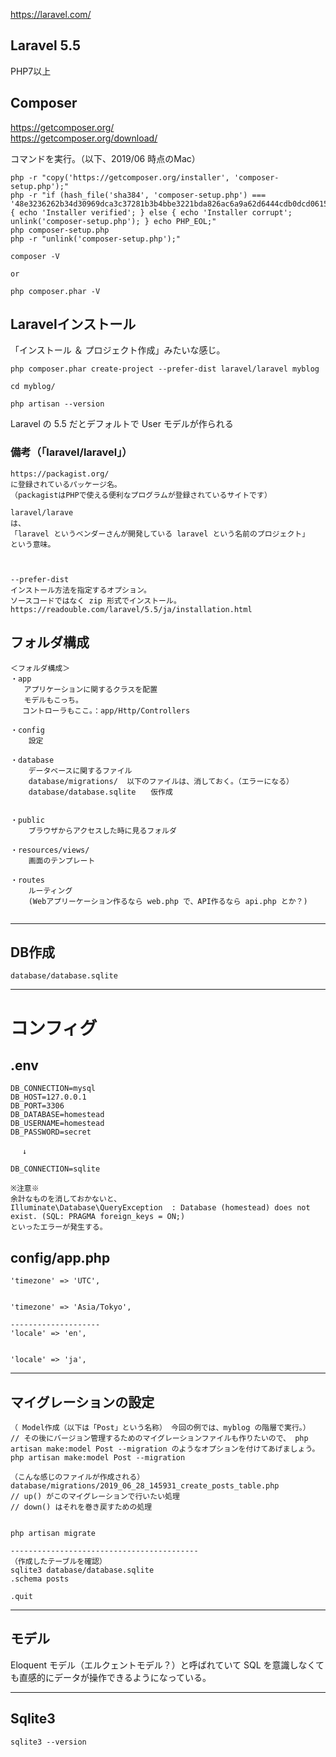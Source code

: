 https://laravel.com/
## Laravel 5.5
PHP7以上  



## Composer
https://getcomposer.org/  
https://getcomposer.org/download/  

コマンドを実行。（以下、2019/06 時点のMac）
```
php -r "copy('https://getcomposer.org/installer', 'composer-setup.php');"
php -r "if (hash_file('sha384', 'composer-setup.php') === '48e3236262b34d30969dca3c37281b3b4bbe3221bda826ac6a9a62d6444cdb0dcd0615698a5cbe587c3f0fe57a54d8f5') { echo 'Installer verified'; } else { echo 'Installer corrupt'; unlink('composer-setup.php'); } echo PHP_EOL;"
php composer-setup.php
php -r "unlink('composer-setup.php');"
```

```
composer -V

or

php composer.phar -V
```

## Laravelインストール
「インストール ＆ プロジェクト作成」みたいな感じ。
```
php composer.phar create-project --prefer-dist laravel/laravel myblog

cd myblog/

php artisan --version
```
Laravel の 5.5 だとデフォルトで User モデルが作られる

### 備考（「laravel/laravel」）
```
https://packagist.org/
に登録されているパッケージ名。
（packagistはPHPで使える便利なプログラムが登録されているサイトです）

laravel/larave
は、    
「laravel というベンダーさんが開発している laravel という名前のプロジェクト」
という意味。



--prefer-dist
インストール方法を指定するオプション。
ソースコードではなく zip 形式でインストール。
https://readouble.com/laravel/5.5/ja/installation.html
```


## フォルダ構成
```
＜フォルダ構成＞
・app   　
   アプリケーションに関するクラスを配置
   モデルもこっち。
　 コントローラもここ。：app/Http/Controllers

・config
    設定

・database
    データベースに関するファイル
    database/migrations/  以下のファイルは、消しておく。（エラーになる）
    database/database.sqlite　　仮作成


・public
    ブラウザからアクセスした時に見るフォルダ

・resources/views/
    画面のテンプレート

・routes
    ルーティング
    (Webアプリーケーション作るなら web.php で、API作るなら api.php とか？)


```

_________________________________________________________
## DB作成
```
database/database.sqlite
```

_________________________________________________________
# コンフィグ

## .env
```
DB_CONNECTION=mysql
DB_HOST=127.0.0.1
DB_PORT=3306
DB_DATABASE=homestead
DB_USERNAME=homestead
DB_PASSWORD=secret

　 ↓

DB_CONNECTION=sqlite

※注意※
余計なものを消しておかないと、
Illuminate\Database\QueryException  : Database (homestead) does not exist. (SQL: PRAGMA foreign_keys = ON;)
といったエラーが発生する。
```


## config/app.php
```
'timezone' => 'UTC',


'timezone' => 'Asia/Tokyo',

--------------------
'locale' => 'en',


'locale' => 'ja',

```


_________________________________________________________
## マイグレーションの設定
```
（ Model作成（以下は「Post」という名称） 今回の例では、myblog の階層で実行。）
// その後にバージョン管理するためのマイグレーションファイルも作りたいので、 php artisan make:model Post --migration のようなオプションを付けてあげましょう。
php artisan make:model Post --migration

（こんな感じのファイルが作成される）
database/migrations/2019_06_28_145931_create_posts_table.php
// up() がこのマイグレーションで行いたい処理
// down() はそれを巻き戻すための処理


php artisan migrate

------------------------------------------
（作成したテーブルを確認）
sqlite3 database/database.sqlite
.schema posts

.quit
```

_________________________________________________________
## モデル
Eloquent モデル（エルクェントモデル？）と呼ばれていて SQL を意識しなくても直感的にデータが操作できるようになっている。


_________________________________________________________
## Sqlite3
```
sqlite3 --version
```





